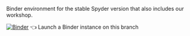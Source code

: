 Binder environment for the stable Spyder version that also includes our workshop.

[![Binder](https://mybinder.org/badge_logo.svg)](https://mybinder.org/v2/gh/spyder-ide/binder-environments/women-in-bds?urlpath=git-pull%3Frepo%3Dhttps%253A%252F%252Fgithub.com%252Fsteff456%252FWorkshopTransposones%26urlpath%3Ddesktop%252F%26branch%3Dmain) :point_left: Launch a Binder instance on this branch
